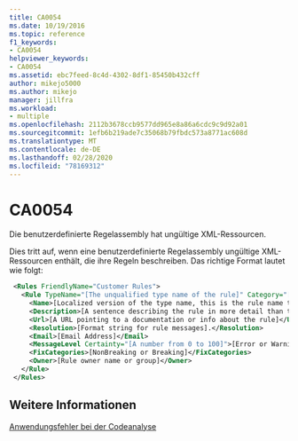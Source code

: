 ```yaml
---
title: CA0054
ms.date: 10/19/2016
ms.topic: reference
f1_keywords:
- CA0054
helpviewer_keywords:
- CA0054
ms.assetid: ebc7feed-8c4d-4302-8df1-85450b432cff
author: mikejo5000
ms.author: mikejo
manager: jillfra
ms.workload:
- multiple
ms.openlocfilehash: 2112b3678ccb9577dd965e8a86a6cdc9c9d92a01
ms.sourcegitcommit: 1efb6b219ade7c35068b79fbdc573a8771ac608d
ms.translationtype: MT
ms.contentlocale: de-DE
ms.lasthandoff: 02/28/2020
ms.locfileid: "78169312"
---
```

# <a name="ca0054"></a>CA0054
Die benutzerdefinierte Regelassembly hat ungültige XML-Ressourcen.

Dies tritt auf, wenn eine benutzerdefinierte Regelassembly ungültige XML-Ressourcen enthält, die ihre Regeln beschreiben. Das richtige Format lautet wie folgt:

```xml
 <Rules FriendlyName="Customer Rules">
   <Rule TypeName="[The unqualified type name of the rule]" Category="[A category name such as Customer.Usage]" CheckId="[An identifier for the rule that is at least unique within the same category]">
     <Name>[Localized version of the type name, this is the rule name that appears in the UI]</Name>
     <Description>[A sentence describing the rule in more detail than the name].</Description>
     <Url>[A URL pointing to a documentation or info about the rule]</Url>
     <Resolution>[Format string for rule messages].</Resolution>
     <Email>[Email Address]</Email>
     <MessageLevel Certainty="[A number from 0 to 100]">[Error or Warning]</MessageLevel>
     <FixCategories>[NonBreaking or Breaking]</FixCategories>
     <Owner>[Rule owner name or group]</Owner>
   </Rule>
 </Rules>
```

## <a name="see-also"></a>Weitere Informationen
[Anwendungsfehler bei der Codeanalyse](../code-quality/code-analysis-application-errors.md)
